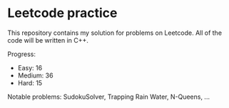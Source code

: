# Leetcode practice

This repository contains my solution for problems on Leetcode. All of the code will be written in C++.

Progress:

- Easy: 16
- Medium: 36
- Hard: 15

Notable problems: SudokuSolver, Trapping Rain Water, N-Queens, ...
